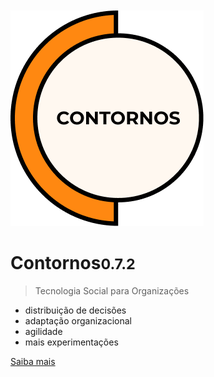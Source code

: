 </br></br></br></br>
![Contornos Logotipo](./assets/logo.png ':size=220')
	
<h1 id="cover-heading">
<span>Contornos<small>0.7.2</small></span>
</h1>

>  Tecnologia Social para Organizações

- distribuição de decisões
- adaptação organizacional
- agilidade
- mais experimentações

[Saiba mais](/#/)

